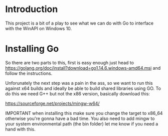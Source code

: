 # Introduction
This project is a bit of a play to see what we can do with Go to interface with the WinAPI on Windows 10. 

# Installing Go
So there are two parts to this, first is easy enough just head to https://golang.org/doc/install?download=go1.14.6.windows-amd64.msi and follow the instructions.

Unforunately the next step was a pain in the ass, so we want to run this against x64 builds and ideally be able to build shared libraries using GO. To do this we need G++ but not the x86 version, basically download this:

https://sourceforge.net/projects/mingw-w64/

IMPORTANT when installing this make sure you change the target to x86_64 otherwise you're gonna have a bad time. You also need to add mingw to your system environmental path (the bin folder) let me know if you need a hand with this.

